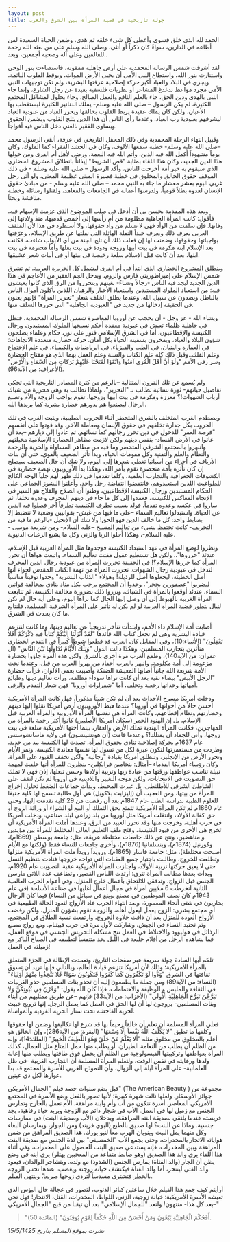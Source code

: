 ```yaml
---
layout: post
title: جولة تاريخية في قضية المرأة بين الشرق والغرب
---
```


الحمد لله الذي خلق فسوى وأعطى كل شيء خلقه ثم هدى، وضمن الحياة السعيدة لمن أطاعه في الدارين، سواءً كان ذكراً أو أنثى، وصلى الله وسلم على من بعثه الله رحمة للعالمين وعلى آله وصحبه أجمعين، وبعد..

لقد أشرقت شمس الرسالة المحمدية علي أرض جاهلية ممقوتة، فاستضاءت بنور الوحي واستنارت بنور الله، واستطاع النبي الأمي أن يحيي الأرض الموات، ويوقظ القلوب النائمة، ويجري في البلاد والعباد أكبر حركة إصلاحية عرفتها البشرية، ولم تكن توجيهات النبي الأمي مجرد مواعظ تدغدغ المشاعر أو نظريات فلسفية بعيدة عن رجل الشارع، وإنما جاء النبي بالهدى ودين الحق، جاء بالعلم النافع والعمل الصالح، وجاء بحلول لمشاكل المجتمع الكثيرة، لم يكن الرسول – صلى الله عليه وسلم- يملك الدنانير الكثيرة ليستقطب بها الأعيان، ولكن كان يملك عقيدة يربط القلوب بخالقها ويحرر العباد من عبودية العباد ليشرفهم بعبودية رب العباد. وعندما رأى الناس أن هذا الدين يثلج القلوب ويضمن الحقوق ويساوى الفقير بالغني دخل الناس فيه أفواجاً.

وقبيل انتهاء الرحلة المحمدية وفي ذلك المحفل التاريخي في عرفة، ألقى الرسول محمد –صلى الله عليه وسلم- خطبة سمعها الألوف، وكان في الحشد الفقراء كما الملوك، وكان يوماً مشهوداً أكمل الله فيه الدين، وأتم الله فيه النعمة، ورضي لأهل أم القرى ومن حولها هذا الدين الجديد، وكان هذا اللقاء بمثابة "قص الشريط" إيذاناً بانطلاق المشروع الحضاري الذي سيقوم به خير أمة أخرجت للناس، وأكد الرسول – صلى الله عليه وسلم - في ذلك الموقف حقوق الخالق والمخلوق في خطبة قصيرة المبنى عظيمة المعنى، ولو أتى رجل غربي اليوم بعشر معشار ما جاء به النبي محمد – صلى الله عليه وسلم - من مبادئ حقوق الإنسان لعدوه بطلاً قومياً، ولدرسوا أعماله في الجامعات والمعاهد، ولقتلوا رسائله وخطبه مناقشة وبحثاً.

وبعد هذه المقدمة يحسن بي أن أدخل في صلب الموضوع الذي عزمت الإسهام فيه، فأقول:
كانت المرأة الجاهلية مظلومة من أم رأسها إلى أخمص قدميها، منذ ولادتها إلى وفاتها. فإن سلمت من الوأد فهي لا تسلم من وأد حقوقها، ولا أستطرد في هذا لأن المثقف العربي يعرف ذلك ويعرف جيداً النقلة الهائلة التي نقلتها عن طريق الإسلام، وعرّفتها بواجباتها وحقوقها، وضمنت لها إن فعلت ذلك أن تلج الجنة من أي الأبواب شاءت، فكانت بعد الإسلام ابنة مكرمة في بيت أبيها وزوجة ودودة في بيت بعلها وأماً محترمة في بيت ابنها، بعد أن كانت قبل الإسلام سلعة رخيصة في بيتها أو في أبيات شعر عشيقها. 

وينطلق المشروع الحضاري الذي ابتدأ في أم القرى ليشمل كل الجزيرة العربية، ثم تشرق شمس الإسلام على إمبراطوريتي فارس والروم، ويدخل الجم الغفير من الأعاجم في هذا الدين الجديد ليجد فيه الناس -رجالاً ونساءً- بغيتهم ويتحرروا من الرق الذي كانوا يعيشون فيه؛ من استعباد الملوك المستبدين واستعباد الأحبار والرهبان اللذين يأكلون أموال الناس بالباطل ويصدون عن سبيل الله، وعندما يطلق الخلف شعار "تحرير المرأة" فإنهم يعنون في الحقيقة إدخالها من جديد في "العبودية الجاهلية" التي حررها السلف منها.

ويشاء الله - عز وجل - أن يحجب عن أوروبا المعاصرة شمس الرسالة المحمدية، فتظل في جاهلية ظلماء تعيش في عبودية معقدة أحكم نسيجها الملوك المستبدون ورجال الكنيسة والإقطاعيون، أما في الشرق الإسلامي فنور على نور، حكام وعلماء يصلحون شؤون البلاد والعباد، ويمخرون بسفينة الحياة بكل أمان. حركة حضارية متعددة الاتجاهات؛ في العمارة والبنيان، في الطب والفيزياء، في الرياضيات والكيمياء، في علم الإجتماع وعلم الفلك..وقبل ذلك كله علم الكتاب والسنة وعلم العمل بهما الذي هو مفتاح الحضارة وسر رقي الأمم "وَلَوْ أَنَّ أَهْلَ الْقُرَى آمَنُوا وَاتَّقَوْا لَفَتَحْنَا عَلَيْهِمْ بَرَكَاتٍ مِنَ السَّمَاءِ وَالْأَرْضِ" (الأعراف: من الآية96).

ولم يُسمع عن تلك القرون المتتالية –بالرغم من كثرة المصادر التاريخية التي تحكي تفاصيل حياتهم- ثورة نسائية تطالب بـ "التحرير"، ولماذا تطالب به وهي محررة من شباك أرباب الشهوات!؟ معززة ومكرمة في بيت أبيها وزوجها، تقوم بواجب الزوجة والأم وتصنع الرجال ليصنعوا هم بدورهم حضارة بشرية كما يريدها الله. 

ويصطدم الغرب المتخلف بالشرق المتحضر أثناء الحروب الصليبية، ويثبت الغرب في تلك الحروب بكل جدارة تخلفهم في حقوق الإنسان ومعاملة الآخر، وقد فوتوا على أنفسهم "فرصة العمر" للدخول في دين تحرر رجالهم كما نسائهم. ثم عادوا إلى ديارهم –بعد أن عاثوا في الأرض الفساد- بنفس دينهم ولكن لازمت مظاهر الحضارة الإسلامية مخيلتهم وانبهروا بالمجتمع الشرقي المتحضر وما فيه من مظاهر المساواة والحرية والرحمة والنظام والعلم والتقنية وكل مقومات الحياة، وبدأ تأثر الضعيف بالقوي، حتى أن بنات الأرياف في أجزاء من أسبانيا تغطي شعرها إلى اليوم، ولا شك أن حال الضعيف سيصلح إن كان تأثره بأمة متحضرة تقوم بأمر الله، وهكذا بدأ الأوروبيون نهضة حضارية في الكشوفات الجغرافية والتجارب العلمية، وكلما تقدموا في ذلك ظهر لهم جلياً الوجه الكالح للطواغيت اللذين استعبدوهم، فانتفضوا انتفاضة رجل واحد، وأعلنوا النشوز الجماعي على الحكام المستبدين ورجال الكنيسة الإقطاعيين، وظنوا أن الصلاح والفلاح هو السير في الإتجاه المعاكس للكنيسة، فعمدوا إلى كل ما جاء في دينهم المحرف وعدوه تخلفاً، ثم ساروا في عكسه وعدوه تقدماً، فولد بسبب تطرف الكنيسة تطرفاً آخر فصلوا فيه الدين عن الحياة. واستبدلوا تعاليم السماء –على ما فيها من غبش- بقوانيين وضعية لا تنضبط إلا بضابط واحد: كل ما خالف الدين فهو الحق! ولا شك أن الإنجيل -بالرغم ما فيه من التحريف- كانت تحتفظ بشيء من تعاليم المسيح –عليه السلام- ومن شريعة موسى - عليه السلام-، وهكذا أحلوا الربا والزنى وكل ما يشبع الرغبات الدنيوية.

ونظروا لوضع المرأة في عهد استبداد الكنيسة فوجدوها مثل المرأة العربية قبل الإسلام، عندئذ "حرروها".. ولكن هل تستطيع عقول مقتت تعاليم السماء، واتبعت هواها أن تحرر المرأة كما حررها الإسلام؟! في الحقيقة تحررت المرأة من عبودية رجال الدين المحرف لتدخل في عبودية رجال الشهوات. تحررت المرأة من تهمة الكتاب المقدس لحواء أنها أصل الخطيئة، ليجعلوها أصل للرذيلة! وهؤلاء "الذئاب البشرية" وجدوا توقيتاً مناسباً ليضربوا "عصفورين بحجر"، وجدوا أن المجتمع يرحب بكل مناد ينادي بمخالفة قوانين السماء، عندئذ أوقعوا بالمرأة في الشباك، وبرروا ذلك بضرورة مخالفة الكنيسة، ثم تتابعت المرأة الغربية بالهبوط إلى أن وصل إليها الحال كما نراها اليوم، وعلى أية حال لم نكن لنبال بتطور قضية المرأة الغربية لو لم يكن له تأثير على المرأة الشرقية المسلمة، فلنتابع ما كان يحدث في الشرق.

أصابت أمة الإسلام داء الأمم، وابتدأت تتأخر تدريجياً عن تعاليم دينها، وما كانت لتتزعم قيادة البشرية وهي لم تجعل كتاب الله قائدها "لَقَدْ أَنْزَلْنَا إِلَيْكُمْ كِتَاباً فِيهِ ذِكْرُكُمْ أَفَلا تَعْقِلُونَ" (الأنبياء:10)، وفي المقابل كان الغرب قد قطعوا شوطاً كبيراً في التقدم الحضاري متأثرين بتجارب المسلمين، وهكذا دالت الدول "وَتِلْكَ الْأَيَّامُ نُدَاوِلُهَا بَيْنَ النَّاسِ" (آل عمران: من الآية140)، وطمع الغرب مرة أخرى بالشرق ولكن هذه المرة جاؤوا بحضارة مزعومة إلى أمة مكلومة، وانبهر بالغرب أحفاد من بهروا الغرب من قبل، وعندما نحت الأمة شريعة الله جانباً أصابها المعيشة الضنكة وأصيبت بعمى الألوان، فرأت حضارة "الرجل الأبيض" بيضاء نقية بعد أن كانت تراها سوداء مظلمة، ورأت تعاليم دينها وطبائع أمهاتها وجداتها رجعية وتخلف، أما "شقراوات أوروبا" فهن شعار التقدم والرقي. 

ودخلت أمريكا مسرح الأحداث بعد أن لم تكن شيئاً مذكوراً، فهل كانت المرأة الأمريكية أحسن حالاً من أخواتها في أوروبا؟ عندما هبط الأوروبيون أرض أمريكا نقلوا إليها دينهم وحضارتهم ونظام إقطاعهم، وكانت المرأة هي نفسها المرأة الأوروبية والمرأة العربية قبل الإسلام، بل إن الهنود الحمر (سكان أمريكا الأصليين) كانوا أكثر رحمة بالمرأة من المهاجرين، فكانت المرأة الهندية تملك الأرض والعقار، بينما أختها الأمريكية سلعة في بيت زوجها، وأنى للجماد أن يمتلك!؟ وعندما قامت (آن هوتشينسون) في ولاية ماساتشوستس عام 1637م بحركة إصلاحية تنادي بحقوق المرأة، تصدت لها الكنيسة بيد من حديد، وطردت من مستعمرتها لتكون عبرة لكل من تسول لها نفسها معاندة الكنيسة، وتمر الأيام وتحرر الأرض من الإنجليز، وتنطلق أمريكا بقيادة "رجالية" ولكن تخفف القيود على المرأة، وكان رؤساء أمريكا القدماء –أمثال: بنجامين فرانكلين- ينظرون للمرأة أنها خلقت لمهمة نبيلة تناسب عواطفها ورقتها من عبادة ربها وتربية أولادها وحسن تبعلها، إذن فهي لا تملك حق التصويت في الانتخابات، ولكن موجة التغيير واللادينية في أوروبا لم تكن لتقف على الشاطئ الشرقي للأطلنطي، بل عبرت المحيط، وبدأت جماعات الضغط تحاول إخراج المرأة من بيتها، ومن العجيب أن (إليزابث بلاكويل) هي أول طالبة تسمح لها كلية جنيفا للعلوم الطبية بدراسة الطب عام 1847م بعد أن رفضت من 29 كلية تقدمت إليها، وحتى عام 1860م لم تكن المرأة الأمريكية تتمتع بحق التملك أو البيع أو الشراء أو وراثة الزوج أو حق كفالة الأولاد، وانتقلت أمريكا مثل أوروبا من بلد زراعي لبلد صناعي، ودخلت أمريكا في حرب أهلية، وخرجت منها وقد تحرر العبيد من الرق، وعندها أملت المرأة الأمريكية أن تخرج هي الأخرى من قيود الكنيسة، وفتح ملف التعليم العالي المختلط للمرأة بين مؤيدين و مناهضين، ونتج عن ذلك جامعات مختلطة عريقة، مثل: جامعة بوسطن (1869م)، وكورنيل (1874م)، وبنسلفانيا (1876م)، وأخرى جامعات للنساء فقط (ولكنها مع الأيام أصبحت مختلطة)، مثل: جامعة فاسار (1865م). ورويداً رويداً ملت المرأة الأمريكية منزلها وتطلعت للخروج، وطالبت باجتياز جميع العقبات التي تواجه خروجها فنادت بتنظيم النسل حتى لا يعيق حركتها تربية الأولاد، واجتازت المرأة الأمريكية عقبة التصويت عام 1920م، وبدأت بعدها مطالب المرأة تترى: ارتدت اللباس القصير، وتضاعف عدد اللائي مارسن الجنس قبل الزواج، وتدفقن للالتحاق بأعمال خارج المنزل. وفي أعوام الحرب العالمية الثانية انخرطت 6 ملايين امرأة في مجال أعمال أغلبها في صناعة الأسلحة (في عام 1943م كان نصف الموظفين في مصنع بوينغ في سياتل من النساء) فيما كان الرجال يحاربون في شتى أنحاء المعمورة، وبعد انتهاء الحرب عاد الأزواج لتعود الحالة الطبيعية في أي مجتمع بشري: الزوج يعمل ليعول أهله، والزوجة تقوم بشؤون المنزل، ولكن رفضت الأزواج العودة للمنزل بعد أن ذاقت حلاوة الخروج، وارتفعت نسبة الطلاق في المجتمع، وتم تجنيد النساء في الجيش، وشاركت لأول مرة في حرب فييتنام. ومع رواج مصنع الرذائل في هوليوود والاختلاط في العمل نتج مشكلة التحريش الجنسي في موقع العمل، فما يشاهده الرجل من أفلام خليعة في الليل يجد متنفساً لتطبيقه في الصباح الباكر مع زميلته في العمل! 

تلكم أيها السادة جولة سريعة عبر صفحات التاريخ، وتعمدت الإطالة في الجزء المتعلق بالمرأة الأمريكية؛ وذلك لأن أمريكا تتزعم قيادة العالم، وبالتالي فإنها تريد أن تسوق ثقافتها في الشرق "وَدُّوا لَوْ تَكْفُرُونَ كَمَا كَفَرُوا فَتَكُونُونَ سَوَاءً فَلا تَتَّخِذُوا مِنْهُمْ أَوْلِيَاءَ" (النساء: من الآية89) ومن جملة ما يطمعون إليه أن تحذو بنات المسلمين حذو الغربيات في الثقافة والملبس و الوظيفة والاهتمامات، فإذا كان الله يقول: "وَقَرْنَ فِي بُيُوتِكُنَّ وَلا تَبَرَّجْنَ تَبَرُّجَ الْجَاهِلِيَّةِ الْأُولَى" (الأحزاب: من الآية33) فإنهم –عن طريق ممثليهم من أبناء وبنات المسلمين- يروجون لها أن لها الحق في العمل كما يعمل الرجل. إنها ترويج خبيث لحرية الفاحشة تحت ستار الحرية الفردية والمواساة.

فعلي المرأة المسلمة أن تعلم أن خالقاً رحيماً بها قد شرع لها تكاليفها وضمن لها حقوقها وكلفها ما تطيق "لا يُكَلِّفُ اللَّهُ نَفْساً إِلَّا وُسْعَهَا" (البقرة: من الآية286)، وإن الخالق هو أعلم بالمخلوق من مخلوق مثله "أَلا يَعْلَمُ مَنْ خَلَقَ وَهُوَ اللَّطِيفُ الْخَبِيرُ" (الملك:14)، وإنه من الظلم أن يطلب من النعامة الطيران، أو يطلب منها حمل المتاع مثل الجمال، كذلك المرأة بعواطفها وتركيبتها الفيسولوجية من الظلم أن يحمل فوق طاقتها ويطلب منها إعالة ولدها ورعايته في نفس الوقت، ولتعلم المرأة المسلمة أن التجارب الغربية -في ظل العلمانية- على المرأة آيلة إلى الزوال، وأن النموذج الغربي للأسرة والمجتمع قد بدا عوارها لكل ذي عينين. 

قبل بضع سنوات حصد فيلم "الجمال الأمريكي" (The American Beauty ) مجموعة من جوائز الأوسكار. ولعلها نالت شهرة كبيرة؛ لأنها تصور بالفعل وضع الأسرة في المجتمع الأمريكي المعاصر. أسرة تتكون من أب وأم وابنة مراهقة. الأم تعمل بالخارج وتمارس الجنس مع زميل لها في العمل. الأب في شجار دائم مع الزوجة ويريد حياة رفاهية، يجد فريسته عندما يلتقي بصديقة ابنته المراهقة، ويدخلان (الأب وصديقة البنت) في ممارسات جنسية. وماذا عن البنت؟ لها صديق بالطبع (البوي فريند) ومن الجوار، ويمارسان البغاء وكل منهما يمل البيت وينويان الهرب معاً لنيو يورك. هذا الصديق المراهق من ضمن هواياته الاتجار بالمخدرات، وحتى يجمع الأب "الخمسيني" بين لذة الجنس مع صديقة البنت المراهقة وبين المخدرات، فإنه يستدعي صديق البنت للحصول على المخدرات، وفي أثناء هذا اللقاء يرى والد هذا الصديق (وهو ضابط متقاعد من المعجبين بهتلر) يرى ابنه في وضع يظن أن الجار (والد الفتاة) يمارس الجنس (الشذوذ) مع ولده. ويتشاجر الوالدان، فيعود والد الفتى لينتحر، أما والد الفتاة فيكتشف خيانة زوجته ويغضب، عندها تحس الزوجة بالخطر فتشتري مسدساً لتردي زوجها صريعا،ً وينتهي الفيلم.

أرأيتم كيف جمع هذا الفيلم خلال ساعتين كبائر الذنوب، لتصور في عجالة حال البؤس الذي تعيشه الأسرة الأمريكية: خيانة زوجية، الزنى، اللواط، المخدرات، القتل، الانتحار! فهل نحن –بعد كل هذا- منتهون! ولنعد "للجمال الإسلامي" بعد أن تيقنا من قبح "الجمال الأمريكي"

> "أَفَحُكْمَ الْجَاهِلِيَّةِ يَبْغُونَ وَمَنْ أَحْسَنُ مِنَ اللَّهِ حُكْماً لِقَوْمٍ يُوقِنُونَ" (المائدة:50).


*نشرت بموقع المسلم بتاريخ 15/5/1425*
